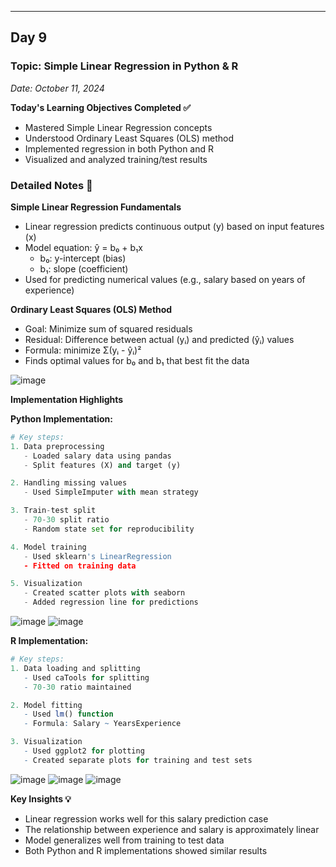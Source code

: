 ___
## Day 9
### Topic: Simple Linear Regression in Python & R
*Date: October 11, 2024*

**Today's Learning Objectives Completed ✅**
- Mastered Simple Linear Regression concepts
- Understood Ordinary Least Squares (OLS) method
- Implemented regression in both Python and R
- Visualized and analyzed training/test results

### Detailed Notes 📝

**Simple Linear Regression Fundamentals**
- Linear regression predicts continuous output (y) based on input features (x)
- Model equation: ŷ = b₀ + b₁x
  - b₀: y-intercept (bias)
  - b₁: slope (coefficient)
- Used for predicting numerical values (e.g., salary based on years of experience)

**Ordinary Least Squares (OLS) Method**
- Goal: Minimize sum of squared residuals
- Residual: Difference between actual (yᵢ) and predicted (ŷᵢ) values
- Formula: minimize Σ(yᵢ - ŷᵢ)²
- Finds optimal values for b₀ and b₁ that best fit the data


![image](https://github.com/user-attachments/assets/c3a33019-84b6-4a70-ad0d-8f16fe5f320e)


**Implementation Highlights**

**Python Implementation:**
```python
# Key steps:
1. Data preprocessing
   - Loaded salary data using pandas
   - Split features (X) and target (y)

2. Handling missing values
   - Used SimpleImputer with mean strategy

3. Train-test split
   - 70-30 split ratio
   - Random state set for reproducibility

4. Model training
   - Used sklearn's LinearRegression
   - Fitted on training data

5. Visualization
   - Created scatter plots with seaborn
   - Added regression line for predictions
```
![image](https://github.com/user-attachments/assets/9812b24a-8f55-4640-87a3-80d5d9755cc3)
![image](https://github.com/user-attachments/assets/60bc32fd-bc77-466d-ac6e-df464516cddf)


**R Implementation:**
```r
# Key steps:
1. Data loading and splitting
   - Used caTools for splitting
   - 70-30 ratio maintained

2. Model fitting
   - Used lm() function
   - Formula: Salary ~ YearsExperience

3. Visualization
   - Used ggplot2 for plotting
   - Created separate plots for training and test sets
```
![image](https://github.com/user-attachments/assets/5487e5c4-20ff-409b-9b4e-087a339e9a51)
![image](https://github.com/user-attachments/assets/02696e67-6791-41ec-81c6-92ba9645ac23)
![image](https://github.com/user-attachments/assets/eb6e9fff-12bf-40b0-bb71-aebab8e85da1)

**Key Insights 💡**
- Linear regression works well for this salary prediction case
- The relationship between experience and salary is approximately linear
- Model generalizes well from training to test data
- Both Python and R implementations showed similar results
